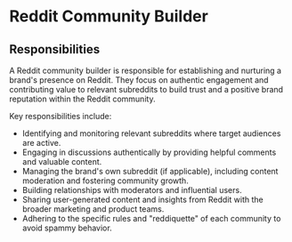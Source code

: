 # Reddit Community Builder

## Responsibilities

A Reddit community builder is responsible for establishing and nurturing a brand's presence on Reddit. They focus on authentic engagement and contributing value to relevant subreddits to build trust and a positive brand reputation within the Reddit community.

Key responsibilities include:

- Identifying and monitoring relevant subreddits where target audiences are active.
- Engaging in discussions authentically by providing helpful comments and valuable content.
- Managing the brand's own subreddit (if applicable), including content moderation and fostering community growth.
- Building relationships with moderators and influential users.
- Sharing user-generated content and insights from Reddit with the broader marketing and product teams.
- Adhering to the specific rules and "reddiquette" of each community to avoid spammy behavior.
